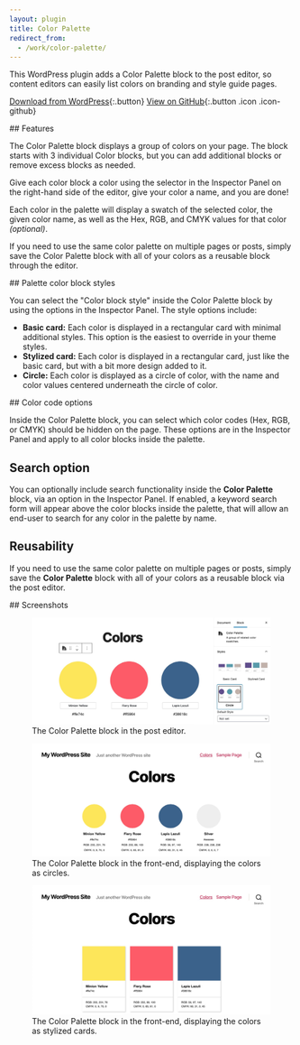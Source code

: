 ```yaml
---
layout: plugin
title: Color Palette
redirect_from:
  - /work/color-palette/
---
```


This WordPress plugin adds a Color Palette block to the post editor, so content editors can easily list colors on branding and style guide pages.

[Download from WordPress](https://wordpress.org/plugins/color-palette/){:.button}
[View on GitHub](https://github.com/thatdevgirl/wordpress-color-palette){:.button .icon .icon-github}


<section markdown="1" class="has-background timberwolf" aria-label="Plugin features">
## Features

The Color Palette block displays a group of colors on your page. The block starts with 3 individual Color blocks, but you can add additional blocks or remove excess blocks as needed.

Give each color block a color using the selector in the Inspector Panel on the right-hand side of the editor, give your color a name, and you are done!

Each color in the palette will display a swatch of the selected color, the given color name, as well as the Hex, RGB, and CMYK values for that color _(optional)_.

If you need to use the same color palette on multiple pages or posts, simply save the Color Palette block with all of your colors as a reusable block through the editor.
</section>

<section markdown="1" aria-label="Palette color block styles">
## Palette color block styles

You can select the "Color block style" inside the Color Palette block by using the options in the Inspector Panel. The style options include:

* **Basic card:** Each color is displayed in a rectangular card with minimal additional styles. This option is the easiest to override in your theme styles.
* **Stylized card:** Each color is displayed in a rectangular card, just like the basic card, but with a bit more design added to it.
* **Circle:** Each color is displayed as a circle of color, with the name and color values centered underneath the circle of color.
</section>

<section markdown="1" class="has-background copper" aria-label="Color code options">
## Color code options

Inside the Color Palette block, you can select which color codes (Hex, RGB, or CMYK) should be hidden on the page. These options are in the Inspector Panel and apply to all color blocks inside the palette.

## Search option

You can optionally include search functionality inside the __Color Palette__ block, via an option in the Inspector Panel. If enabled, a keyword search form will appear above the color blocks inside the palette, that will allow an end-user to search for any color in the palette by name.

## Reusability

If you need to use the same color palette on multiple pages or posts, simply save the __Color Palette__ block with all of your colors as a reusable block via the post editor.
</section>

<section markdown="1" aria-label="Screenshots">
## Screenshots

<div class="plugin-screenshots">
  <figure>
    <img src="/assets/images/color-palette-screenshot-1.jpg" alt="">
    <figcaption>The Color Palette block in the post editor.</figcaption>
  </figure>

  <figure>
    <img src="/assets/images/color-palette-screenshot-2.jpg" alt="">
    <figcaption>The Color Palette block in the front-end, displaying the colors as circles.</figcaption>
  </figure>

  <figure>
    <img src="/assets/images/color-palette-screenshot-3.jpg" alt="">
    <figcaption>The Color Palette block in the front-end, displaying the colors as stylized cards.</figcaption>
  </figure>
</div>
</section>
